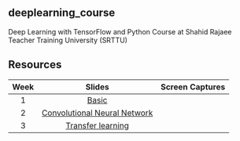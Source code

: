 ## deeplearning_course
Deep Learning with TensorFlow and Python Course at Shahid Rajaee Teacher Training University (SRTTU)

## Resources
|Week|Slides|Screen Captures|
|:--:|:----------:|:-------------:|
|1|[Basic](https://github.com/m-nasiri/deeplearning_course/blob/master/slides/dl_course_basic.pptx.pptx)||
|2|[Convolutional Neural Network](https://github.com/m-nasiri/deeplearning_course/blob/master/slides/dl_course_convolutional_neural_network.pptx.pptx)||
|3|[Transfer learning](https://github.com/m-nasiri/deeplearning_course/blob/master/slides/dl_course_transfer_learning.pptx)||
